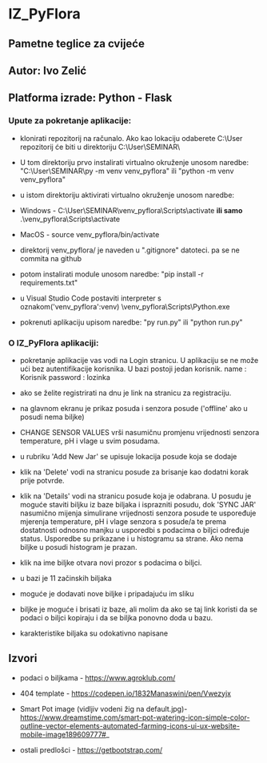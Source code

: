 # IZ_PyFlora
## Pametne teglice za cvijeće
## Autor: Ivo Zelić
## Platforma izrade: Python - Flask

### Upute za pokretanje aplikacije:

- klonirati repozitorij na računalo. Ako kao lokaciju odaberete C:\User repozitorij će biti u direktoriju C:\User\SEMINAR\

- U tom direktoriju prvo instalirati virtualno okruženje unosom naredbe:
    "C:\User\SEMINAR\py -m venv venv_pyflora"
    ili
    "python -m venv venv_pyflora"

- u istom direktoriju aktivirati virtualno okruženje unosom naredbe:
-  Windows - C:\User\SEMINAR\venv_pyflora\Scripts\activate **ili samo** .\venv_pyflora\Scripts\activate 
-  MacOS - source venv_pyflora/bin/activate

- direktorij venv_pyflora/ je naveden u ".gitignore" datoteci. pa se ne commita na github

- potom instalirati module unosom naredbe:
    "pip install -r requirements.txt"

- u Visual Studio Code postaviti interpreter s oznakom('venv_pyflora':venv)       \venv_pyflora\Scripts\Python.exe

- pokrenuti aplikaciju upisom naredbe: 
    "py run.py"
    ili
    "python run.py"



### O IZ_PyFlora aplikaciji: 

- pokretanje aplikacije vas vodi na Login stranicu. U aplikaciju se ne može ući bez autentifikacije korisnika. U bazi postoji jedan korisnik.
name : Korisnik
password : lozinka

- ako se želite registrirati na dnu je link na stranicu za registraciju.

- na glavnom ekranu je prikaz posuda i senzora posude ('offline' ako u posudi nema biljke)

- CHANGE SENSOR VALUES vrši nasumičnu promjenu vrijednosti senzora temperature, pH i vlage u svim posudama.

- u rubriku 'Add New Jar' se upisuje lokacija posude koja se dodaje

- klik na 'Delete' vodi na stranicu posude za brisanje kao dodatni korak prije potvrde.

- klik na 'Details' vodi na stranicu posude koja je odabrana. U posudu je moguće staviti biljku iz baze biljaka i isprazniti posudu, dok 'SYNC JAR' nasumično mijenja simulirane vrijednosti senzora posude te uspoređuje mjerenja temperature, pH i vlage senzora s posude/a te prema dostatnosti odnosno manjku u usporedbi s podacima o biljci određuje status. Usporedbe su prikazane i u histogramu sa strane. Ako nema biljke u posudi histogram je prazan.

- klik na ime biljke otvara novi prozor s podacima o biljci.

- u bazi je 11 začinskih biljaka

- moguće je dodavati nove biljke i pripadajuću im sliku

- biljke je moguće i brisati iz baze, ali molim da ako se taj link koristi da se podaci o biljci kopiraju i da se biljka ponovno doda u bazu.

- karakteristike biljaka su odokativno napisane


## Izvori 

- podaci o biljkama - https://www.agroklub.com/

- 404 template - https://codepen.io/1832Manaswini/pen/Vwezyjx

- Smart Pot image (vidljiv vodeni žig na default.jpg)- https://www.dreamstime.com/smart-pot-watering-icon-simple-color-outline-vector-elements-automated-farming-icons-ui-ux-website-mobile-image189609777#_

- ostali predlošci - https://getbootstrap.com/





